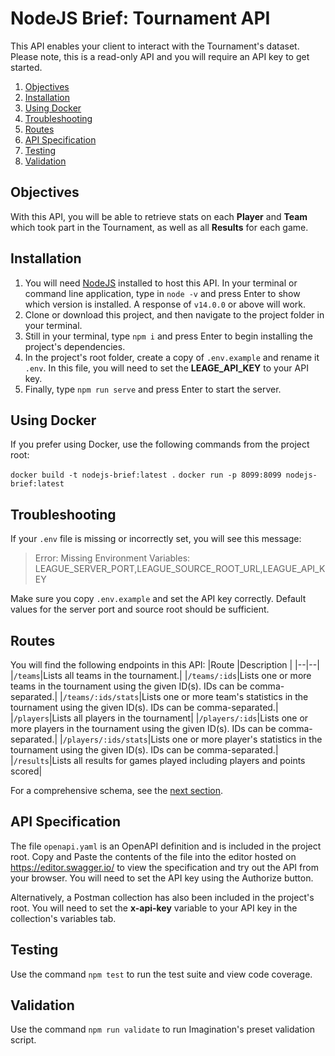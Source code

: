# NodeJS Brief: Tournament API

This API enables your client to interact with the Tournament's dataset.   Please note, this is a read-only API and you will require an API key to get started.

 1. [Objectives](#objectives)
 2. [Installation](#installation)
 3. [Using Docker](#using-docker)
 4. [Troubleshooting](#troubleshooting)
 5. [Routes](#routes)
 6. [API Specification](#api-specification) 
 7. [Testing](#testing)
 8. [Validation](#validation)

## Objectives

With this API, you will be able to retrieve stats on each **Player** and **Team** which took part in the Tournament, as well as all **Results** for each game. 

## Installation

1. You will need [NodeJS](https://nodejs.org/en/download/) installed to host this API.  In your terminal or command line application, type in `node -v` and press Enter to show which version is installed.   A response of `v14.0.0` or above will work. 
2. Clone or download this project, and then navigate to the project folder in your terminal.
3. Still in your terminal, type `npm i` and press Enter to begin installing the project's dependencies.
4. In the project's root folder, create a copy of `.env.example` and rename it `.env`.  In this file, you will need to set the **LEAGE_API_KEY** to your API key.
5. Finally, type `npm run serve` and press Enter to start the server.

## Using Docker

If you prefer using Docker, use the following commands from the project root:

`docker build -t nodejs-brief:latest .`
`docker run -p 8099:8099 nodejs-brief:latest`

## Troubleshooting

If your `.env` file is missing or incorrectly set, you will see this message:
>Error: Missing Environment Variables: LEAGUE_SERVER_PORT,LEAGUE_SOURCE_ROOT_URL,LEAGUE_API_KEY

Make sure you copy `.env.example` and set the API key correctly.  Default values for the server port and source root should be sufficient.

## Routes

You will find the following endpoints in this API:
|Route  |Description  |
|--|--|
|`/teams`|Lists all teams in the tournament.|
|`/teams/:ids`|Lists one or more teams in the tournament using the given ID(s).  IDs can be comma-separated.|
|`/teams/:ids/stats`|Lists one or more team's statistics in the tournament using the given ID(s).  IDs can be comma-separated.|
|`/players`|Lists all players in the tournament|
|`/players/:ids`|Lists one or more players in the tournament using the given ID(s).  IDs can be comma-separated.|
|`/players/:ids/stats`|Lists one or more player's statistics in the tournament using the given ID(s).  IDs can be comma-separated.|
|`/results`|Lists all results for games played including players and points scored|

For a comprehensive schema, see the [next section](#api-specification).

## API Specification

The file `openapi.yaml` is an OpenAPI definition and is included in the project root.  Copy and Paste the contents of the file into the editor hosted on https://editor.swagger.io/ to view the specification and try out the API from your browser.  You will need to set the API key using the Authorize button.

Alternatively, a Postman collection has also been included in the project's root.  You will need to set the **x-api-key** variable to your API key in the collection's variables tab. 

## Testing

Use the command `npm test` to run the test suite and view code coverage.

## Validation

Use the command `npm run validate` to run Imagination's preset validation script.